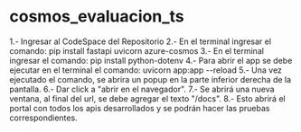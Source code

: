 # cosmos_evaluacion_ts
1.- Ingresar al CodeSpace del Repositorio
2.- En el terminal ingresar el comando: pip install fastapi uvicorn azure-cosmos
3.- En el terminal ingresar el comando: pip install python-dotenv
4.- Para abrir el app se debe ejecutar en el terminal el comando: uvicorn app:app --reload
5.- Una vez ejecutado el comando, se abrira un popup en la parte inferior derecha de la pantalla.
6.- Dar click a "abrir en el navegador".
7.- Se abrirá una nueva ventana, al final del url, se debe agregar el texto "/docs".
8.- Esto abrirá el portal con todos los apis desarrollados y se podrán hacer las pruebas correspondientes.
